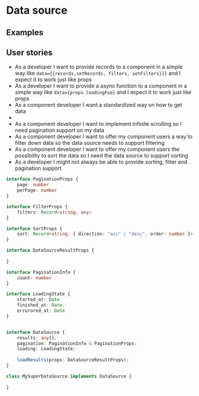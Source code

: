 # Data source

## Examples

## User stories
- As a developer I want to provide records to a component in a simple way like `data={{records,setRecords, filters, setFilters}}}` and I expect it to work just like props
- As a developer I want to provide a async function to a component in a simple way like `data={props.loadingFoo}` and I expect it to work just like props
- As a component developer I want a standardized way on how to get data 
- 
- As a component developer I want to implement infinite scrolling so I need pagination support on my data
- As a component developer I want to offer my component users a way to filter down data so the data source needs to support filtering
- As a component developer I want to offer my component users the possibility to sort the data so I need the data source to support sorting
- As a developer I might not always be able to provide sorting, filter and pagination support

```typescript
interface PaginationProps {
    page: number
    perPage: number
}

interface FilterProps {
    filters: Record<string, any>
}

interface SortProps {
    sort: Record<string, { direction: "asc" | "desc", order: number }>
}

interface DataSourceResultProps {
    
}

interface PaginationInfo {
    count: number
}

interface LoadingState {
    started_at: Date
    finished_at: Date,
    errorored_at: Date
}


interface DataSource {
    results: any[];
    pagination: PaginationInfo & PaginationProps;
    loading: LoadingState;
    
    loadResults(props: DataSourceResultProps);
}

class MySuperDataSource implements DataSource {
    
}
```
